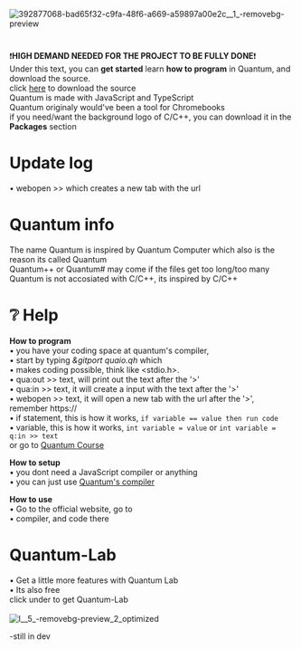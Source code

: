 ![392877068-bad65f32-c9fa-48f6-a669-a59897a00e2c__1_-removebg-preview](https://github.com/user-attachments/assets/c2f7215d-9ce4-40ce-9190-ffd018e3a316)

# 
❗**HIGH DEMAND NEEDED FOR THE PROJECT TO BE FULLY DONE**❗<br />
Under this text, you can **get started** learn **how to program** in Quantum, and download the source. <br />
click [here](https://seba495g.github.io/Quantum-Web/download.html) to download the source <br />
Quantum is made with JavaScript and TypeScript <br />
Quantum originaly would've been a tool for Chromebooks <br />
if you need/want the background logo of C/C++, you can download it in the **Packages** section <br />

# Update log
 • webopen >> which creates a new tab with the url

# Quantum info
 The name Quantum is inspired by Quantum Computer which also is the reason its called Quantum <br />
 Quantum++ or Quantum# may come if the files get too long/too many <br />
 Quantum is not accosiated with C/C++, its inspired by C/C++ <br />

# ❔ Help

   **How to program**<br />
     • you have your coding space at quantum's compiler, <br />
     • start by typing *&gitport quaio.qh* which <br />
     • makes coding possible, think like <stdio.h>. <br />
     • qua:out >> text, will print out the text after the '>' <br />
     • qua:in >> text, it will create a input with the text after the '>' <br />
     • webopen >> text, it will open a new tab with the url after the '>', remember https:// <br />
     • if statement, this is how it works, `if variable == value then run code` <br />
     • variable, this is how it works, `int variable = value` or `int variable = q:in >> text` <br />
     or go to [Quantum Course](https://seba495g.github.io/Quantum-Web/course.html)
   
   **How to setup**<br />
     • you dont need a JavaScript compiler or anything<br />
     • you can just use [Quantum's compiler](https://seba495g.github.io/Quantum-Web/compiler.html)<br />
   
  **How to use**<br />
     • Go to the official website, go to <br />
     • compiler, and code there<br />


# Quantum-Lab<br />
 • Get a little more features with Quantum Lab<br />
 • Its also free<br />
click under to get Quantum-Lab<br /> <br />
![I__5_-removebg-preview_2_optimized](https://github.com/user-attachments/assets/5d16a081-10b4-4b70-a91d-a1d80fb8e928)

 -still in dev

